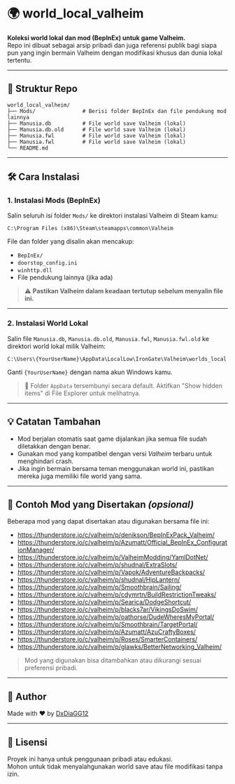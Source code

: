 
# 🌍 world_local_valheim

**Koleksi world lokal dan mod (BepInEx) untuk game Valheim.**  
Repo ini dibuat sebagai arsip pribadi dan juga referensi publik bagi siapa pun yang ingin bermain Valheim dengan modifikasi khusus dan dunia lokal tertentu.

---

## 📁 Struktur Repo

```
world_local_valheim/
├── Mods/               # Berisi folder BepInEx dan file pendukung mod lainnya
├── Manusia.db          # File world save Valheim (lokal)
├── Manusia.db.old      # File world save Valheim (lokal)
├── Manusia.fwl         # File world save Valheim (lokal)
├── Manusia.fwl         # File world save Valheim (lokal)
└── README.md
```

---

## 🛠️ Cara Instalasi

### 1. Instalasi Mods (BepInEx)

Salin seluruh isi folder `Mods/` ke direktori instalasi Valheim di Steam kamu:

```
C:\Program Files (x86)\Steam\steamapps\common\Valheim
```

File dan folder yang disalin akan mencakup:
- `BepInEx/`
- `doorstop_config.ini`
- `winhttp.dll`
- File pendukung lainnya (jika ada)

> ⚠️ **Pastikan Valheim dalam keadaan tertutup sebelum menyalin file ini.**

---

### 2. Instalasi World Lokal

Salin file `Manusia.db`, `Manusia.db.old`, `Manusia.fwl`, `Manusia.fwl.old` ke direktori world lokal milik Valheim:

```
C:\Users\{YourUserName}\AppData\LocalLow\IronGate\Valheim\worlds_local
```

Ganti `{YourUserName}` dengan nama akun Windows kamu.  
> 📌 Folder `AppData` tersembunyi secara default. Aktifkan "Show hidden items" di File Explorer untuk melihatnya.

---

## 💡 Catatan Tambahan

- Mod berjalan otomatis saat game dijalankan jika semua file sudah diletakkan dengan benar.
- Gunakan mod yang kompatibel dengan versi *Valheim* terbaru untuk menghindari crash.
- Jika ingin bermain bersama teman menggunakan world ini, pastikan mereka juga memiliki file world yang sama.

---

## 🔧 Contoh Mod yang Disertakan *(opsional)*

Beberapa mod yang dapat disertakan atau digunakan bersama file ini:

- https://thunderstore.io/c/valheim/p/denikson/BepInExPack_Valheim/
- https://thunderstore.io/c/valheim/p/Azumatt/Official_BepInEx_ConfigurationManager/
- https://thunderstore.io/c/valheim/p/ValheimModding/YamlDotNet/
- https://thunderstore.io/c/valheim/p/shudnal/ExtraSlots/
- https://thunderstore.io/c/valheim/p/Vapok/AdventureBackpacks/
- https://thunderstore.io/c/valheim/p/shudnal/HipLantern/
- https://thunderstore.io/c/valheim/p/Smoothbrain/Sailing/
- https://thunderstore.io/c/valheim/p/cdymrtn/BuildRestrictionTweaks/
- https://thunderstore.io/c/valheim/p/Searica/DodgeShortcut/
- https://thunderstore.io/c/valheim/p/blacks7ar/VikingsDoSwim/
- https://thunderstore.io/c/valheim/p/oathorse/DudeWheresMyPortal/
- https://thunderstore.io/c/valheim/p/Smoothbrain/TargetPortal/
- https://thunderstore.io/c/valheim/p/Azumatt/AzuCraftyBoxes/
- https://thunderstore.io/c/valheim/p/Roses/SmarterContainers/
- https://thunderstore.io/c/valheim/p/glawks/BetterNetworking_Valheim/

> Mod yang digunakan bisa ditambahkan atau dikurangi sesuai preferensi pribadi.

---

## 👤 Author

Made with ♥ by [DxDiaGG12](https://github.com/DxDiaGG12)

---

## 📜 Lisensi

Proyek ini hanya untuk penggunaan pribadi atau edukasi.  
Mohon untuk tidak menyalahgunakan world save atau file modifikasi tanpa izin.
